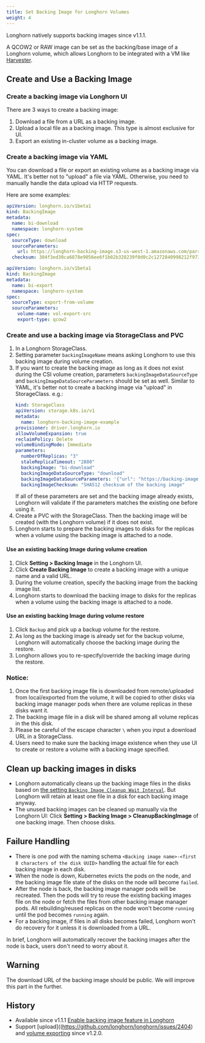 ```yaml
---
title: Set Backing Image for Longhorn Volumes
weight: 4
---
```


Longhorn natively supports backing images since v1.1.1.


A QCOW2 or RAW image can be set as the backing/base image of a Longhorn volume, which allows Longhorn to be integrated with a VM like [Harvester](https://github.com/rancher/harvester).

## Create and Use a Backing Image

### Create a backing image via Longhorn UI
There are 3 ways to create a backing image:
  1. Download a file from a URL as a backing image.
  2. Upload a local file as a backing image. This type is almost exclusive for UI.
  3. Export an existing in-cluster volume as a backing image.

### Create a backing image via YAML
You can download a file or export an existing volume as a backing image via YAML.
It's better not to "upload" a file via YAML. Otherwise, you need to manually handle the data upload via HTTP requests.

Here are some examples:
```yaml
apiVersion: longhorn.io/v1beta1
kind: BackingImage
metadata:
  name: bi-download
  namespace: longhorn-system
spec:
  sourceType: download
  sourceParameters:
    url: https://longhorn-backing-image.s3-us-west-1.amazonaws.com/parrot.raw
  checksum: 304f3ed30ca6878e9056ee6f1b02b328239f0d0c2c1272840998212f9734b196371560b3b939037e4f4c2884ce457c2cbc9f0621f4f5d1ca983983c8cdf8cd9a
```
```yaml
apiVersion: longhorn.io/v1beta1
kind: BackingImage
metadata:
  name: bi-export
  namespace: longhorn-system
spec:
  sourceType: export-from-volume
  sourceParameters:
    volume-name: vol-export-src
    export-type: qcow2
```

### Create and use a backing image via StorageClass and PVC
1. In a Longhorn StorageClass.
  1. Setting parameter `backingImageName` means asking Longhorn to use this backing image during volume creation.
  2. If you want to create the backing image as long as it does not exist during the CSI volume creation, parameters `backingImageDataSourceType` and `backingImageDataSourceParameters` should be set as well. Similar to YAML, it's better not to create a backing image via "upload" in StorageClass.
     e.g.:
     ```yaml
     kind: StorageClass
     apiVersion: storage.k8s.io/v1
     metadata:
       name: longhorn-backing-image-example
     provisioner: driver.longhorn.io
     allowVolumeExpansion: true
     reclaimPolicy: Delete
     volumeBindingMode: Immediate
     parameters:
       numberOfReplicas: "3"
       staleReplicaTimeout: "2880"
       backingImage: "bi-download"
       backingImageDataSourceType: "download"
       backingImageDataSourceParameters: '{"url": "https://backing-image-example.s3-region.amazonaws.com/test-backing-image"}'
       backingImageChecksum: "SHA512 checksum of the backing image"
     ```
     If all of these parameters are set and the backing image already exists, Longhorn will validate if the parameters matches the existing one before using it.
2. Create a PVC with the StorageClass. Then the backing image will be created (with the Longhorn volume) if it does not exist.
3. Longhorn starts to prepare the backing images to disks for the replicas when a volume using the backing image is attached to a node.

#### Use an existing backing Image during volume creation
1. Click **Setting > Backing Image** in the Longhorn UI.
2. Click **Create Backing Image** to create a backing image with a unique name and a valid URL.
3. During the volume creation, specify the backing image from the backing image list.
4. Longhorn starts to download the backing image to disks for the replicas when a volume using the backing image is attached to a node.

#### Use an existing backing Image during volume restore
1. Click `Backup` and pick up a backup volume for the restore.
2. As long as the backing image is already set for the backup volume, Longhorn will automatically choose the backing image during the restore.
3. Longhorn allows you to re-specify/override the backing image during the restore.

### Notice:
1. Once the first backing image file is downloaded from remote/uploaded from local/exported from the volume, it will be copied to other disks via backing image manager pods when there are volume replicas in these disks want it.
2. The backing image file in a disk will be shared among all volume replicas in the this disk.
3. Please be careful of the escape character `\` when you input a download URL in a StorageClass.
4. Users need to make sure the backing image existence when they use UI to create or restore a volume with a backing image specified.

## Clean up backing images in disks
- Longhorn automatically cleans up the backing image files in the disks based on [the setting `Backing Image Cleanup Wait Interval`](../../references/settings#backing-image-cleanup-wait-interval). But Longhorn will retain at least one file in a disk for each backing image anyway.
- The unused backing images can be cleaned up manually via the Longhorn UI: Click **Setting > Backing Image > CleanupBackingImage** of one backing image. Then choose disks.

## Failure Handling
- There is one pod with the naming schema `<Backing image name>-<first 8 characters of the disk UUID>` handling the actual file for each backing image in each disk.
- When the node is down, Kubernetes evicts the pods on the node, and the backing image file state of the disks on the node will become `failed`.
- After the node is back, the backing image manager pods will be recreated. Then the pods will try to reuse the existing backing images file on the node or fetch the files from other backing image manager pods.
  All rebuilding/reused replicas on the node won't become `running` until the pod becomes `running` again.
- For a backing image, if files in all disks becomes failed, Longhorn won't do recovery for it unless it is downloaded from a URL.

In brief, Longhorn will automatically recover the backing images after the node is back, users don't need to worry about it.

## Warning
The download URL of the backing image should be public. We will improve this part in the further.

## History
* Available since v1.1.1 [Enable backing image feature in Longhorn](https://github.com/Longhorn/Longhorn/issues/2006)
* Support [upload]((https://github.com/longhorn/longhorn/issues/2404) and [volume exporting](https://github.com/longhorn/longhorn/issues/2403) since v1.2.0.
